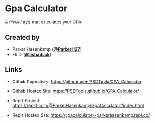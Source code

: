 # Gpa Calculator

A PWA(Yay!) that calculates your GPA!

## Created by

- Parker Hasenkamp ([**@ParkerH27**](https://github.com/ParkerH27))
- Eli D. ([**@lishaduck**](https://github.com/lishaduck))

## Links

- Github Repository:
  <https://github.com/PSDTools/GPA_Calculator>

- Github Hosted Site:
  <https://PSDTools.github.io/GPA_Calculator/>

- Replit Project:
  <https://replit.com/@ParkerHasenkamp/GpaCalculator#index.html>

- Replit Hosted Site:
  <https://gpacalculator--parkerhasenkamp.repl.co/>
